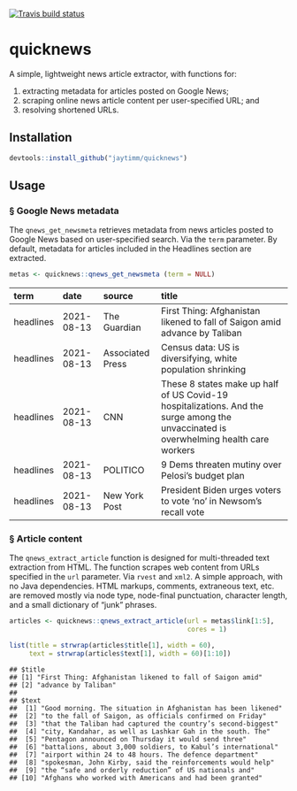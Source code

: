 <!-- badges: start -->

[![Travis build
status](https://travis-ci.com/jaytimm/quicknews.svg?branch=main)](https://travis-ci.com/jaytimm/quicknews)
<!-- badges: end -->

# quicknews

A simple, lightweight news article extractor, with functions for:

1.  extracting metadata for articles posted on Google News;
2.  scraping online news article content per user-specified URL; and
3.  resolving shortened URLs.

## Installation

``` r
devtools::install_github("jaytimm/quicknews")
```

## Usage

### § Google News metadata

The `qnews_get_newsmeta` retrieves metadata from news articles posted to
Google News based on user-specified search. Via the `term` parameter. By
default, metadata for articles included in the Headlines section are
extracted.

``` r
metas <- quicknews::qnews_get_newsmeta (term = NULL)
```

| term      | date       | source           | title                                                                                                                                 |
|:----------|:-----------|:-----------------|:--------------------------------------------------------------------------------------------------------------------------------------|
| headlines | 2021-08-13 | The Guardian     | First Thing: Afghanistan likened to fall of Saigon amid advance by Taliban                                                            |
| headlines | 2021-08-13 | Associated Press | Census data: US is diversifying, white population shrinking                                                                           |
| headlines | 2021-08-13 | CNN              | These 8 states make up half of US Covid-19 hospitalizations. And the surge among the unvaccinated is overwhelming health care workers |
| headlines | 2021-08-13 | POLITICO         | 9 Dems threaten mutiny over Pelosi’s budget plan                                                                                      |
| headlines | 2021-08-13 | New York Post    | President Biden urges voters to vote ‘no’ in Newsom’s recall vote                                                                     |

### § Article content

The `qnews_extract_article` function is designed for multi-threaded text
extraction from HTML. The function scrapes web content from URLs
specified in the `url` parameter. Via `rvest` and `xml2`. A simple
approach, with no Java dependencies. HTML markups, comments, extraneous
text, etc. are removed mostly via node type, node-final punctuation,
character length, and a small dictionary of “junk” phrases.

``` r
articles <- quicknews::qnews_extract_article(url = metas$link[1:5],
                                             cores = 1)

list(title = strwrap(articles$title[1], width = 60), 
     text = strwrap(articles$text[1], width = 60)[1:10])
```

    ## $title
    ## [1] "First Thing: Afghanistan likened to fall of Saigon amid"
    ## [2] "advance by Taliban"                                     
    ## 
    ## $text
    ##  [1] "Good morning. The situation in Afghanistan has been likened"
    ##  [2] "to the fall of Saigon, as officials confirmed on Friday"    
    ##  [3] "that the Taliban had captured the country’s second-biggest" 
    ##  [4] "city, Kandahar, as well as Lashkar Gah in the south. The"   
    ##  [5] "Pentagon announced on Thursday it would send three"         
    ##  [6] "battalions, about 3,000 soldiers, to Kabul’s international" 
    ##  [7] "airport within 24 to 48 hours. The defence department"      
    ##  [8] "spokesman, John Kirby, said the reinforcements would help"  
    ##  [9] "the “safe and orderly reduction” of US nationals and"       
    ## [10] "Afghans who worked with Americans and had been granted"
